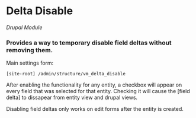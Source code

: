# Delta Disable
*Drupal Module*


### Provides a way to temporary disable field deltas without removing them.

Main settings form:
```
[site-root] /admin/structure/vm_delta_disable
```
After enabling the functionality for any entity, a checkbox will appear on every field that was selected for that entity. Checking it will cause the [field delta] to dissapear from entity view and drupal views. 

Disabling field deltas only works on edit forms after the entity is created.
